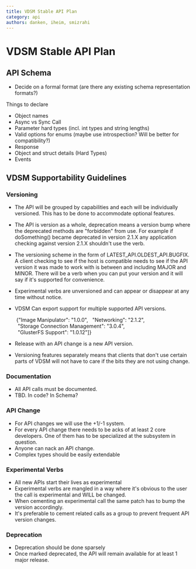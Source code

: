 ```yaml
---
title: VDSM Stable API Plan
category: api
authors: danken, iheim, smizrahi
---
```


<!-- TODO: Content review -->

# VDSM Stable API Plan

## API Schema

*   Decide on a formal format (are there any existing schema representation formats?)

Things to declare

*   Object names
*   Async vs Sync Call
*   Parameter hard types (incl. int types and string lengths)
*   Valid options for enums (maybe use introspection? Will be better for compatibility?)
*   Response
*   Object and struct details (Hard Types)
*   Events

## VDSM Supportability Guidelines

### Versioning

*   The API will be grouped by capabilities and each will be individually versioned. This has to be done to accommodate optional features.
*   The API is version as a whole, deprecation means a version bump where the deprecated methods are "forbidden" from use. For example if doSomething() became deprecated in version 2.1.X any application checking against version 2.1.X shouldn't use the verb.
*   The versioning scheme in the form of LATEST_API.OLDEST_API.BUGFIX. A client checking to see if the host is compatible needs to see if the API version it was made to work with is between and including MAJOR and MINOR. There will be a verb when you can put your version and it will say if it's supported for convenience.
*   Experimental verbs are unversioned and can appear or disappear at any time without notice.
*   VDSM Can export support for multiple supported API versions.

       {"Image Manipulator": "1.0.0",
        "Networking": "2.1.2",
        "Storage Connection Management": "3.0.4",
        "GlusterFS Support": "1.0.12"]}

*   Release with an API change is a new API version.
*   Versioning features separately means that clients that don't use certain parts of VDSM will not have to care if the bits they are not using change.

### Documentation

*   All API calls must be documented.
*   TBD. In code? In Schema?

### API Change

*   For API changes we will use the +1/-1 system.
*   For every API change there needs to be acks of at least 2 core developers. One of them has to be specialized at the subsystem in question.
*   Anyone can nack an API change.
*   Complex types should be easily extendable

### Experimental Verbs

*   All new APIs start their lives as experimental
*   Experimental verbs are mangled in a way where it's obvious to the user the call is experimental and WILL be changed.
*   When cementing an experimental call the same patch has to bump the version accordingly.
*   It's preferable to cement related calls as a group to prevent frequent API version changes.

### Deprecation

*   Deprecation should be done sparsely
*   Once marked deprecated, the API will remain available for at least 1 major release.

